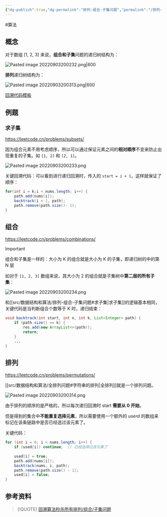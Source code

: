 ```yaml
---
{"dg-publish":true,"dg-permalink":"排列-组合-子集问题","permalink":"/排列-组合-子集问题/"}
---
```



#算法 

## 概念

对于数组 [1, 2, 3] 来说，**组合和子集**问题的递归树结构为：

![Pasted image 20220903200232.png|600](/img/user/attachments/images/Pasted%20image%2020220903200232.png)

**排列**递归树结构为：

![Pasted image 20220903200313.png|600](/img/user/attachments/images/Pasted%20image%2020220903200313.png)

[回溯代码模板](https://jihulab.com/learning/interview/-/blob/main/src/main/java/org/example/interview/algorithm/templates/Backtrack.java)

## 例题

### 求子集

https://leetcode.cn/problems/subsets/

因为组合元素不用考虑顺序，所以可以通过保证元素之间的**相对顺序**不变来防止出现重复的子集。如 `[1, 2]` 和 `[2, 1]`。

![Pasted image 20220903200233.png](/img/user/attachments/images/Pasted%20image%2020220903200233.png)

关键回溯代码：可以看到进行递归回溯时，传入的 `start = i + 1`，这样就保证了顺序：

```java
for(int i = k;i < nums.length; i++) {
	path.add(nums[i]);
	backtrack(i + 1, path);
	path.remove(path.size()- 1);
}
```

## 组合

https://leetcode.cn/problems/combinations/

> [!IMPORTANT] 
> 组合和子集是一样的：大小为 K 的组合就是大小为 K 的子集，即递归树的中的第 N 层

如对于 `[1, 2, 3]` 数组来说，其大小为 2 的组合就是子集树中**第二层的所有子集**：

![Pasted image 20220903200234.png](/img/user/attachments/images/Pasted%20image%2020220903200234.png)

和[[src/数据结构和算法/排列-组合-子集问题#求子集\|求子集]]的逻辑基本相同，关键代码是当判断组合个数等于 K 时，递归结束：

```java
void backtrack(int start, int n, int k, List<Integer> path) {
	if (path.size() == k) {
		res.add(new ArrayList<>(path));
		return;
	}
	...
}
```

## 排列

https://leetcode.cn/problems/permutations/

[[src/数据结构和算法/全排列问题#字符串的排列\|全排列]]就是一个排列问题。

![Pasted image 20220903200314.png](/img/user/attachments/images/Pasted%20image%2020220903200314.png)

由于排列的顺序的是严格的，所以每次递归回溯时 start **需要从 0 开始**。

但是得到的集合中**不能重复选择元素**，所以需要使用一个额外的 *userd* 的数组来标记在该条链路中是否已经选过该元素了。

关键代码：

```java
for (int i = 0; i < nums.length; i++) {
	if (used[i]) continue;  // 已经选择过该元素了
	
	used[i] = true;
	path.add(nums[i]);
	backtrack(nums, i, path);
	path.remove(path.size() - 1);
	used[i] = false;
}
```


## 参考资料

> [!QUOTE] 
> [回溯算法秒杀所有排列/组合/子集问题](https://labuladong.github.io/algo/4/31/107/)